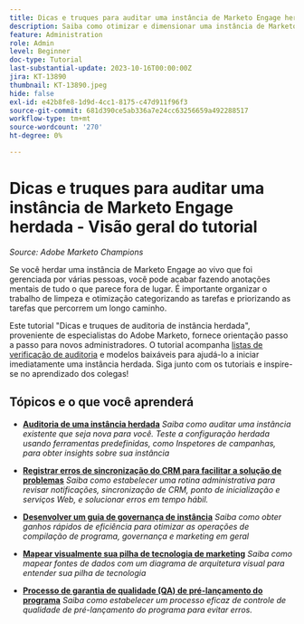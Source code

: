 ```yaml
---
title: Dicas e truques para auditar uma instância de Marketo Engage herdada
description: Saiba como otimizar e dimensionar uma instância de Marketo Engage ativo herdada.
feature: Administration
role: Admin
level: Beginner
doc-type: Tutorial
last-substantial-update: 2023-10-16T00:00:00Z
jira: KT-13890
thumbnail: KT-13890.jpeg
hide: false
exl-id: e42b8fe8-1d9d-4cc1-8175-c47d911f96f3
source-git-commit: 681d390ce5ab336a7e24cc63256659a492288517
workflow-type: tm+mt
source-wordcount: '270'
ht-degree: 0%

---
```


# Dicas e truques para auditar uma instância de Marketo Engage herdada - Visão geral do tutorial

*Source: Adobe Marketo Champions*

Se você herdar uma instância de Marketo Engage ao vivo que foi gerenciada por várias pessoas, você pode acabar fazendo anotações mentais de tudo o que parece fora de lugar. É importante organizar o trabalho de limpeza e otimização categorizando as tarefas e priorizando as tarefas que percorrem um longo caminho.

Este tutorial &quot;Dicas e truques de auditoria de instância herdada&quot;, proveniente de especialistas do Adobe Marketo, fornece orientação passo a passo para novos administradores. O tutorial acompanha [listas de verificação de auditoria](https://experienceleague.adobe.com/docs/marketo/using/getting-started-with-marketo/inheriting-a-marketo-engage-instance/where-to-start.html) e modelos baixáveis para ajudá-lo a iniciar imediatamente uma instância herdada. Siga junto com os tutoriais e inspire-se no aprendizado dos colegas! 

## Tópicos e o que você aprenderá

* **[Auditoria de uma instância herdada](/help/tutorial-inherited-instance/audit-an-inherted-instance.md)**
  *Saiba como auditar uma instância existente que seja nova para você. Teste a configuração herdada usando ferramentas predefinidas, como Inspetores de campanhas, para obter insights sobre sua instância*

* **[Registrar erros de sincronização do CRM para facilitar a solução de problemas](/help/tutorial-inherited-instance/log-crm-sync-errors-for-easy-troubleshootig.md)**
  *Saiba como estabelecer uma rotina administrativa para revisar notificações, sincronização de CRM, ponto de inicialização e serviços Web, e solucionar erros em tempo hábil.*

* **[Desenvolver um guia de governança de instância](/help/tutorial-inherited-instance/develop-an-instance-governance-guide.md)**
  *Saiba como obter ganhos rápidos de eficiência para otimizar as operações de compilação de programa, governança e marketing em geral*

* **[Mapear visualmente sua pilha de tecnologia de marketing](/help/tutorial-inherited-instance/create-a-visual-data-flow-diagram.md)**
  *Saiba como mapear fontes de dados com um diagrama de arquitetura visual para entender sua pilha de tecnologia*

* **[Processo de garantia de qualidade (QA) de pré-lançamento do programa](/help/tutorial-inherited-instance/essential-program-pre-launch-qa.md)**
  *Saiba como estabelecer um processo eficaz de controle de qualidade de pré-lançamento do programa para evitar erros.*
